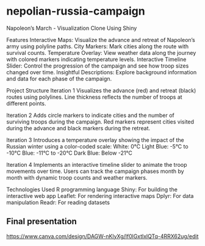 # nepolian-russia-campaign
Napoleon’s March - Visualization Clone Using Shiny

Features
Interactive Maps: Visualize the advance and retreat of Napoleon’s army using polyline paths.
City Markers: Mark cities along the route with survival counts.
Temperature Overlay: View weather data along the journey with colored markers indicating temperature levels.
Interactive Timeline Slider: Control the progression of the campaign and see how troop sizes changed over time.
Insightful Descriptions: Explore background information and data for each phase of the campaign.


Project Structure
Iteration 1
Visualizes the advance (red) and retreat (black) routes using polylines.
Line thickness reflects the number of troops at different points.

Iteration 2
Adds circle markers to indicate cities and the number of surviving troops during the campaign.
Red markers represent cities visited during the advance and black markers during the retreat.

Iteration 3
Introduces a temperature overlay showing the impact of the Russian winter using a color-coded scale:
White: 0°C
Light Blue: -5°C to -10°C
Blue: -11°C to -20°C
Dark Blue: Below -21°C

Iteration 4
Implements an interactive timeline slider to animate the troop movements over time.
Users can track the campaign phases month by month with dynamic troop counts and weather markers.

Technologies Used
R programming language
Shiny: For building the interactive web app
Leaflet: For rendering interactive maps
Dplyr: For data manipulation
Readr: For reading datasets

## Final presentation 
https://www.canva.com/design/DAGW-nKlyXg/lf0lGxtlxlQTq-4RRX62ug/edit
